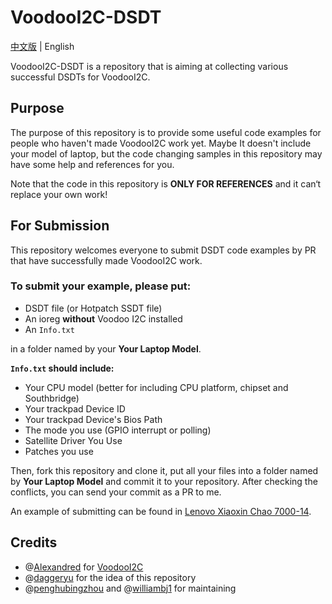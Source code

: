 # VoodooI2C-DSDT

[中文版](https://github.com/penghubingzhou/VoodooI2C-DSDT/blob/master/README-CN.md) | English

VoodooI2C-DSDT is a repository that is aiming at collecting various successful DSDTs for VoodooI2C.

## Purpose

The purpose of this repository is to provide some useful code examples for people who haven't made VoodooI2C work yet. Maybe It doesn't include your model of laptop, but the code changing samples in this repository may have some help and references for you.

Note that the code in this repository is **ONLY FOR REFERENCES** and it can‘t replace your own work!

## For Submission

This repository welcomes everyone to submit  DSDT code examples by PR that have successfully made VoodooI2C work.

### To submit your example, please put:

- DSDT file (or Hotpatch SSDT file)
- An ioreg **without** Voodoo I2C installed
- An `Info.txt`

in a folder named by your **Your Laptop Model**.

**`Info.txt` should include:**

- Your CPU model (better for including CPU platform, chipset and Southbridge)
- Your trackpad Device ID
- Your trackpad Device's Bios Path
- The mode you use (GPIO interrupt or polling)
- Satellite Driver You Use
- Patches you use

Then, fork this repository and clone it, put all your files into a folder named by **Your Laptop Model** and commit it to your repository. After checking the conflicts, you can send your commit as a PR to me.

An example of submitting can be found in [Lenovo Xiaoxin Chao 7000-14](https://github.com/penghubingzhou/VoodooI2C-DSDT/tree/master/Lenovo%20Xiaoxin%20Chao%207000-14).

## Credits

- @[Alexandred](https://github.com/alexandred) for [VoodooI2C](https://github.com/alexandred/VoodooI2C)
- @[daggeryu](https://github.com/daggeryu) for the idea of this repository
- @[penghubingzhou](https://github.com/penghubingzhou) and @[williambj1](https://github.com/williambj1) for maintaining
